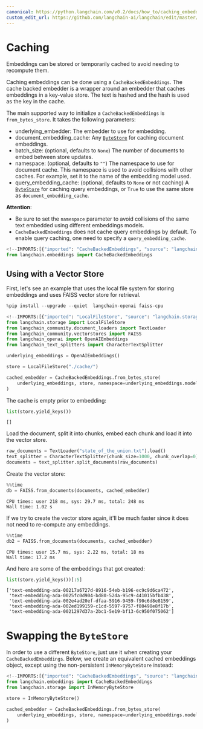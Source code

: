 ```yaml
---
canonical: https://python.langchain.com/v0.2/docs/how_to/caching_embeddings/
custom_edit_url: https://github.com/langchain-ai/langchain/edit/master/docs/docs/how_to/caching_embeddings.ipynb
---
```


# Caching

Embeddings can be stored or temporarily cached to avoid needing to recompute them.

Caching embeddings can be done using a `CacheBackedEmbeddings`. The cache backed embedder is a wrapper around an embedder that caches
embeddings in a key-value store. The text is hashed and the hash is used as the key in the cache.

The main supported way to initialize a `CacheBackedEmbeddings` is `from_bytes_store`. It takes the following parameters:

- underlying_embedder: The embedder to use for embedding.
- document_embedding_cache: Any [`ByteStore`](/docs/integrations/stores/) for caching document embeddings.
- batch_size: (optional, defaults to `None`) The number of documents to embed between store updates.
- namespace: (optional, defaults to `""`) The namespace to use for document cache. This namespace is used to avoid collisions with other caches. For example, set it to the name of the embedding model used.
- query_embedding_cache: (optional, defaults to `None` or not caching) A [`ByteStore`](/docs/integrations/stores/) for caching query embeddings, or `True` to use the same store as `document_embedding_cache`.

**Attention**:

- Be sure to set the `namespace` parameter to avoid collisions of the same text embedded using different embeddings models.
- `CacheBackedEmbeddings` does not cache query embeddings by default. To enable query caching, one need to specify a `query_embedding_cache`.


```python
<!--IMPORTS:[{"imported": "CacheBackedEmbeddings", "source": "langchain.embeddings", "docs": "https://api.python.langchain.com/en/latest/embeddings/langchain.embeddings.cache.CacheBackedEmbeddings.html", "title": "Caching"}]-->
from langchain.embeddings import CacheBackedEmbeddings
```

## Using with a Vector Store

First, let's see an example that uses the local file system for storing embeddings and uses FAISS vector store for retrieval.


```python
%pip install --upgrade --quiet  langchain-openai faiss-cpu
```


```python
<!--IMPORTS:[{"imported": "LocalFileStore", "source": "langchain.storage", "docs": "https://api.python.langchain.com/en/latest/storage/langchain.storage.file_system.LocalFileStore.html", "title": "Caching"}, {"imported": "TextLoader", "source": "langchain_community.document_loaders", "docs": "https://api.python.langchain.com/en/latest/document_loaders/langchain_community.document_loaders.text.TextLoader.html", "title": "Caching"}, {"imported": "FAISS", "source": "langchain_community.vectorstores", "docs": "https://api.python.langchain.com/en/latest/vectorstores/langchain_community.vectorstores.faiss.FAISS.html", "title": "Caching"}, {"imported": "OpenAIEmbeddings", "source": "langchain_openai", "docs": "https://api.python.langchain.com/en/latest/embeddings/langchain_openai.embeddings.base.OpenAIEmbeddings.html", "title": "Caching"}, {"imported": "CharacterTextSplitter", "source": "langchain_text_splitters", "docs": "https://api.python.langchain.com/en/latest/character/langchain_text_splitters.character.CharacterTextSplitter.html", "title": "Caching"}]-->
from langchain.storage import LocalFileStore
from langchain_community.document_loaders import TextLoader
from langchain_community.vectorstores import FAISS
from langchain_openai import OpenAIEmbeddings
from langchain_text_splitters import CharacterTextSplitter

underlying_embeddings = OpenAIEmbeddings()

store = LocalFileStore("./cache/")

cached_embedder = CacheBackedEmbeddings.from_bytes_store(
    underlying_embeddings, store, namespace=underlying_embeddings.model
)
```

The cache is empty prior to embedding:


```python
list(store.yield_keys())
```



```output
[]
```


Load the document, split it into chunks, embed each chunk and load it into the vector store.


```python
raw_documents = TextLoader("state_of_the_union.txt").load()
text_splitter = CharacterTextSplitter(chunk_size=1000, chunk_overlap=0)
documents = text_splitter.split_documents(raw_documents)
```

Create the vector store:


```python
%%time
db = FAISS.from_documents(documents, cached_embedder)
```
```output
CPU times: user 218 ms, sys: 29.7 ms, total: 248 ms
Wall time: 1.02 s
```
If we try to create the vector store again, it'll be much faster since it does not need to re-compute any embeddings.


```python
%%time
db2 = FAISS.from_documents(documents, cached_embedder)
```
```output
CPU times: user 15.7 ms, sys: 2.22 ms, total: 18 ms
Wall time: 17.2 ms
```
And here are some of the embeddings that got created:


```python
list(store.yield_keys())[:5]
```



```output
['text-embedding-ada-00217a6727d-8916-54eb-b196-ec9c9d6ca472',
 'text-embedding-ada-0025fc0d904-bd80-52da-95c9-441015bfb438',
 'text-embedding-ada-002e4ad20ef-dfaa-5916-9459-f90c6d8e8159',
 'text-embedding-ada-002ed199159-c1cd-5597-9757-f80498e8f17b',
 'text-embedding-ada-0021297d37a-2bc1-5e19-bf13-6c950f075062']
```


# Swapping the `ByteStore`

In order to use a different `ByteStore`, just use it when creating your `CacheBackedEmbeddings`. Below, we create an equivalent cached embeddings object, except using the non-persistent `InMemoryByteStore` instead:


```python
<!--IMPORTS:[{"imported": "CacheBackedEmbeddings", "source": "langchain.embeddings", "docs": "https://api.python.langchain.com/en/latest/embeddings/langchain.embeddings.cache.CacheBackedEmbeddings.html", "title": "Caching"}, {"imported": "InMemoryByteStore", "source": "langchain.storage", "docs": "https://api.python.langchain.com/en/latest/stores/langchain_core.stores.InMemoryByteStore.html", "title": "Caching"}]-->
from langchain.embeddings import CacheBackedEmbeddings
from langchain.storage import InMemoryByteStore

store = InMemoryByteStore()

cached_embedder = CacheBackedEmbeddings.from_bytes_store(
    underlying_embeddings, store, namespace=underlying_embeddings.model
)
```